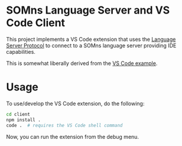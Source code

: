 # SOMns Language Server and VS Code Client

This project implements a VS Code extension that uses the [Language Server
Protocol](https://github.com/Microsoft/language-server-protocol) to connect to
a SOMns language server providing IDE capabilities.

This is somewhat liberally derived from the [VS Code
example](https://github.com/Microsoft/vscode-languageserver-node-example).

# Usage

To use/develop the VS Code extension, do the following:

```bash
cd client
npm install .
code .  # requires the VS Code shell command
```

Now, you can run the extension from the debug menu.
